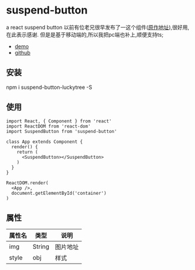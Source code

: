 # suspend-button

a react suspend button
以前有位老兄很早发布了一这个组件([原作地址](https://github.com/kkfor/suspend-button)),很好用,在此表示感谢. 但是是基于移动端的,所以我把pc端也补上,顺便支持ts;

- [demo](https://stupidmanyi.github.io/suspend-button/)
- [github](https://github.com/StupidManYI/suspend-button)

## 安装
npm i suspend-button-luckytree -S

## 使用

```
import React, { Component } from 'react'
import ReactDOM from 'react-dom'
import SuspendButton from 'suspend-button'

class App extends Component {
  render() {
    return (
      <SuspendButton></SuspendButton>
    )
  }
}

ReactDOM.render(
  <App />,
  document.getElementById('container')
)
```

## 属性

| 属性名 | 类型 | 说明 |
| - | - | - |
| img| String | 图片地址 |
| style | obj | 样式 |